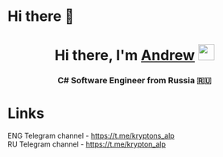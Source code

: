 # Hi there 👋

<h1 align="center">Hi there, I'm <a href="https://t.me/kryptons_alp" target="_blank">Andrew</a> 
<img src="https://github.com/blackcater/blackcater/raw/main/images/Hi.gif" height="32"/></h1>
<h3 align="center">C# Software Engineer from Russia 🇷🇺 </h3>

# Links

ENG Telegram channel - https://t.me/kryptons_alp <br>
RU Telegram channel - https://t.me/krypton_alp
